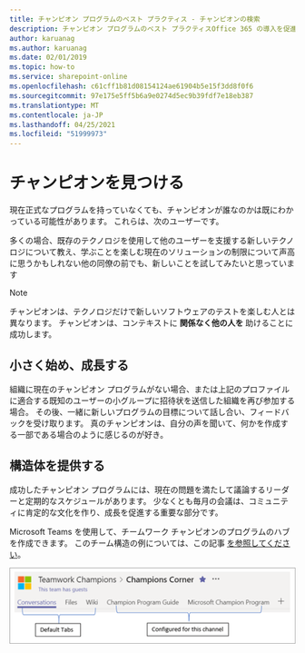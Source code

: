 ```yaml
---
title: チャンピオン プログラムのベスト プラクティス - チャンピオンの検索
description: チャンピオン プログラムのベスト プラクティスOffice 365 の導入を促進する
author: karuanag
ms.author: karuanag
ms.date: 02/01/2019
ms.topic: how-to
ms.service: sharepoint-online
ms.openlocfilehash: c61cff1b81d08154124ae61904b5e15f3dd8f0f6
ms.sourcegitcommit: 97e175e5ff5b6a9e0274d5ec9b39fdf7e18eb387
ms.translationtype: MT
ms.contentlocale: ja-JP
ms.lasthandoff: 04/25/2021
ms.locfileid: "51999973"
---
```

# <a name="finding-your-champions"></a>チャンピオンを見つける 

現在正式なプログラムを持っていなくても、チャンピオンが誰なのかは既にわかっている可能性があります。  これらは、次のユーザーです。

多くの場合、既存のテクノロジを使用して他のユーザーを支援する新しいテクノロジについて教え、学ぶことを楽しむ現在のソリューションの制限について声高に思うかもしれない他の同僚の前でも、新しいことを試してみたいと思っています

> [!NOTE]
> チャンピオンは、テクノロジだけで新しいソフトウェアのテストを楽しむ人とは異なります。 チャンピオンは、コンテキストに **関係なく他の人を** 助けることに成功します。 

## <a name="start-small-and-grow"></a>小さく始め、成長する

組織に現在のチャンピオン プログラムがない場合、または上記のプロファイルに適合する既知のユーザーの小グループに招待状を送信した組織を再び参加する場合。  その後、一緒に新しいプログラムの目標について話し合い、フィードバックを受け取ります。 真のチャンピオンは、自分の声を聞いて、何かを作成する一部である場合のように感じるのが好き。  

## <a name="provide-structure"></a>構造体を提供する

成功したチャンピオン プログラムには、現在の問題を満たして議論するリーダーと定期的なスケジュールがあります。  少なくとも毎月の会議は、コミュニティに肯定的な文化を作り、成長を促進する重要な部分です。  

Microsoft Teams を使用して、チームワーク チャンピオンのプログラムのハブを作成できます。  このチーム構造の例については、この記事 [を参照してください](/MicrosoftTeams/teams-adoption-your-first-teams)。

![チームワークチャンピオンチームのタブ](media/teams-adoption-tab-example.png)